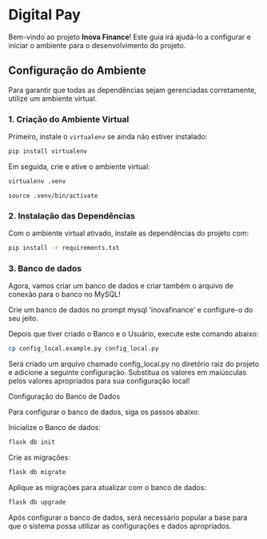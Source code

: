 # Digital Pay

Bem-vindo ao projeto **Inova Finance**! Este guia irá ajudá-lo a configurar e iniciar o ambiente para o desenvolvimento do projeto.

## Configuração do Ambiente

Para garantir que todas as dependências sejam gerenciadas corretamente, utilize um ambiente virtual.

### 1. Criação do Ambiente Virtual

Primeiro, instale o `virtualenv` se ainda não estiver instalado:

```bash
pip install virtualenv
```

Em seguida, crie e ative o ambiente virtual:

```bash
virtualenv .venv
```
```
source .venv/bin/activate   
```

### 2. Instalação das Dependências

Com o ambiente virtual ativado, instale as dependências do projeto com:

```bash
pip install -r requirements.txt
```

### 3. Banco de dados
Agora, vamos criar um banco de dados e criar também o arquivo de conexão para o banco no MySQL!

Crie um banco de dados no prompt mysql 'inovafinance' e configure-o do seu jeito.

Depois que tiver criado o Banco e o Usuário, execute este comando abaixo:

```bash
cp config_local.example.py config_local.py
```

Será criado um arquivo chamado config_local.py no diretório raiz do projeto e adicione a seguinte configuração. Substitua os valores em maiúsculas pelos valores apropriados para sua configuração local!


Configuração do Banco de Dados

Para configurar o banco de dados, siga os passos abaixo:

Inicialize o Banco de dados:
```bash 
flask db init
```

Crie as migrações:
```bash
flask db migrate
```

Aplique as migrações para atualizar com o banco de dados: 
```bash
flask db upgrade
```

Após configurar o banco de dados, será necessário popular a base para que o sistema possa utilizar as configurações e dados apropriados.
